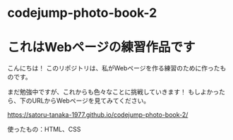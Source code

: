 # codejump-photo-book-2
# これはWebページの練習作品です
こんにちは！ このリポジトリは、私がWebページを作る練習のために作ったものです。

まだ勉強中ですが、これからも色々なことに挑戦していきます！ もしよかったら、下のURLからWebページを見てみてください。

https://satoru-tanaka-1977.github.io/codejump-photo-book-2/

使ったもの：HTML、CSS
